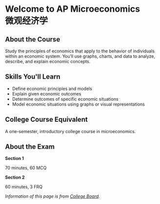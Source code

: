 # Welcome to AP Microeconomics <br/>微观经济学



## About the Course

Study the principles of economics that apply to the behavior of individuals within an economic system. You’ll use graphs, charts, and data to analyze, describe, and explain economic concepts.



## Skills You'll Learn

- Define economic principles and models
- Explain given economic outcomes
- Determine outcomes of specific economic situations
- Model economic situations using graphs or visual representations



## College Course Equivalent

A one-semester, introductory college course in microeconomics.



## About the Exam

**Section 1**

70 minutes, 60 MCQ

**Section 2**

60 minutes, 3 FRQ



*Information of this page is from [College Board](https://apstudents.collegeboard.org/courses/ap-microeconomics).*